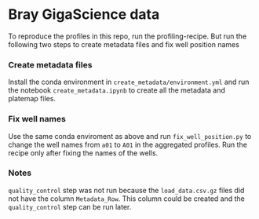 # Bray GigaScience data

To reproduce the profiles in this repo, run the profiling-recipe. But run the following two steps to create metadata files and fix well position names

### Create metadata files
Install the conda environment in `create_metadata/environment.yml` and run the notebook `create_metadata.ipynb` to create all the metadata and platemap files.

### Fix well names
Use the same conda enviroment as above and run `fix_well_position.py` to change the well names from `a01` to `A01` in the aggregated profiles. Run the recipe only after fixing the names of the wells.

### Notes
`quality_control` step was not run because the `load_data.csv.gz` files did not have the column `Metadata_Row`. This column could be created and the `quality_control` step can be run later.
